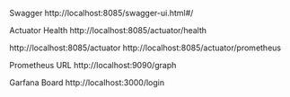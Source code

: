 
Swagger
http://localhost:8085/swagger-ui.html#/

Actuator Health
http://localhost:8085/actuator/health

http://localhost:8085/actuator
http://localhost:8085/actuator/prometheus

Prometheus URL
http://localhost:9090/graph

Garfana Board
http://localhost:3000/login



